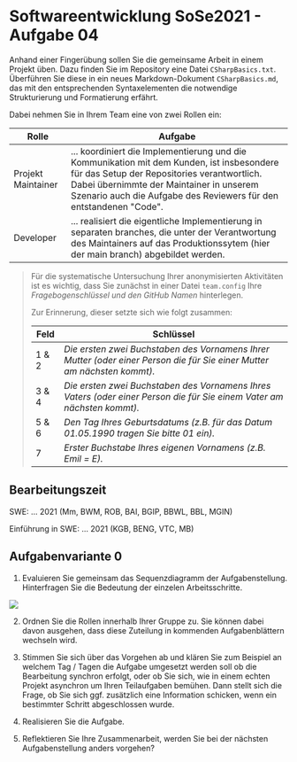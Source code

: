 # Softwareentwicklung SoSe2021 - Aufgabe 04

Anhand einer Fingerübung sollen Sie die gemeinsame Arbeit in einem Projekt üben. Dazu finden Sie im Repository eine Datei `CSharpBasics.txt`. Überführen Sie diese in ein neues Markdown-Dokument `CSharpBasics.md`, das mit den entsprechenden Syntaxelementen die notwendige Strukturierung und Formatierung erfährt. 

Dabei nehmen Sie in Ihrem Team eine von zwei Rollen ein:

| Rolle | Aufgabe |
|-------|---------|
| Projekt Maintainer | ... koordiniert die Implementierung und die Kommunikation mit dem Kunden, ist insbesondere für das Setup der Repositories verantwortlich. Dabei übernimmte der Maintainer in unserem Szenario auch die Aufgabe des Reviewers für den entstandenen "Code". |
| Developer | ... realisiert die eigentliche Implementierung in separaten branches, die unter der Verantwortung des Maintainers auf das Produktionssytem (hier der main branch) abgebildet werden. |

> Für die systematische Untersuchung Ihrer anonymisierten Aktivitäten ist es wichtig, dass Sie zunächst in einer Datei `team.config` Ihre *Fragebogenschlüssel und den GitHub Namen* hinterlegen. 
> 
> Zur Erinnerung, dieser setzte sich wie folgt zusammen:
> 
>  | Feld | Schlüssel |
>  |------|-----------|
>  | 1 & 2 | _Die ersten zwei Buchstaben des Vornamens Ihrer Mutter (oder einer Person die für Sie einer Mutter am nächsten kommt)._ |
>  | 3 & 4 | _Die ersten zwei Buchstaben des Vornamens Ihres Vaters (oder einer Person die für Sie einem Vater am nächsten kommt)._  |
>  | 5 & 6 | _Den Tag Ihres Geburtsdatums (z.B. für das Datum 01.05.1990 tragen Sie bitte 01 ein)._|
>  | 7 | _Erster Buchstabe Ihres eigenen Vornamens (z.B. Emil = E)._|

## Bearbeitungszeit

SWE: ... 2021 (Mm, BWM, ROB, BAI, BGIP, BBWL, BBL, MGIN)

Einführung in SWE: ... 2021 (KGB, BENG, VTC, MB)

## Aufgabenvariante 0

1. Evaluieren Sie gemeinsam das Sequenzdiagramm der Aufgabenstellung. Hinterfragen Sie die Bedeutung der einzelen Arbeitsschritte.

![](https://www.plantuml.com/plantuml/png/tLNDRjj64BxhAHRfhIZ3nEqfW8hORUmQZel0IbkWgM4ioK_aLijTTMVMgcNeRV8OkVd5ElonJ1encqDFFGZ4_EpizytCjtfDh0F7sivqpZweSsqSom-XT_o8QrY_5di-Lx_wa270S7Ibcizd3zagIRuV77wbtXYtlFjKmgb2eXVUMZXn-L1hDjxzuLHqXSH87GTT8lEIIdbbxpuHmPB4ZLCVFbJCQtgLfgNXAcRFSr-dF_Xw7HbXaHku76-HSmoWzxyS7Hwd2x_aZGw0uut9LrQ0Blm21oyENbuTncMfCroz-2xDhC_IMg2c35rBMRSqvUrRurPg6uMqPfYT6iGkBsTz9tgklVN_f2gZVXVydrYnEdM6ZRQ63CA_J_sihH13Itp0gV0vFHyGWqjzABKpspQJxYtZogH6dI5G8bLzqk0YWUzqsSHoNo09k3RO99h8bAw6uqHwdTpu6DhqsuisFiQoKvsNXDq4_aDdKM8qZMWAZB0leTiff8OeokVsN1CZ23nrsdfstVVoKZtZl_cA_LLTF1lVEjeVzNlSm52yBz2q_xHUMpJS7jgkSpRNcZ40F4L5dNjdsBUu-c6ELtYSdQRjtSqgheCl0uZIzE7E_ScdPR1l7em3gQEWNLw1XWT6-IEESkpbp7c62gQiUAQ-tfTpYEZMjF6U-RMazrgJzig2LjeocjXnAxakh2sfkX1l8yzCnmQLAUNC-vkrfszKOUI8KcsPGHUNnXLochorCxX2DP0cA8j0QyDmNqpou179Dw6y--Ys-wxz16jzyfiFjf3Y1J8O4i92vhDmda0Z2zIBO3wVGAyMh0D3JGkrizBSMwip7pGtGjo8C-a4a6XN9EjeRHBmbzXCQHxGfUbHGDsUD6gona6z4x_g_RkHzVYf7OwdKQY8lMX5yP_3bhp88r__rj1N0RshezNxXuJwzqLvfqxQgtUzQ_h5QQVSPwfKrhkk8S609nyCQSAe2p_hlCf0r5fmtO9PB7bsP9YXOgssaUu-yjQQl6g5ScHi4HqZK5u58vdYkq1USMF3P2iV0bOSmnDBDx7WtpvQyBFxKgtIZb5P1F4F_ZJHKZn2VxUGQ5DFWbwQrHx0r4weFL44XyWWOTDDQBABVTTrLZQNMqy4Dpchmwp9YqIZXPqL-CmxEP-BiRR-HZJuXKKBT8NxkZHvx0JoxVyTBc2X2GCWWzpPQxWYrlOV)

2. Ordnen Sie die Rollen innerhalb Ihrer Gruppe zu. Sie können dabei davon ausgehen, dass diese Zuteilung in kommenden Aufgabenblättern wechseln wird.

3. Stimmen Sie sich über das Vorgehen ab und klären Sie zum Beispiel an welchem Tag / Tagen die Aufgabe umgesetzt werden soll ob die Bearbeitung synchron erfolgt, oder ob Sie sich, wie in einem echten Projekt asynchron um Ihren Teilaufgaben bemühen. Dann stellt sich die Frage, ob Sie sich ggf. zusätzlich eine Information schicken, wenn ein bestimmter Schritt abgeschlossen wurde.

4. Realisieren Sie die Aufgabe.

5. Reflektieren Sie Ihre Zusammenarbeit, werden Sie bei der nächsten Aufgabenstellung anders vorgehen?